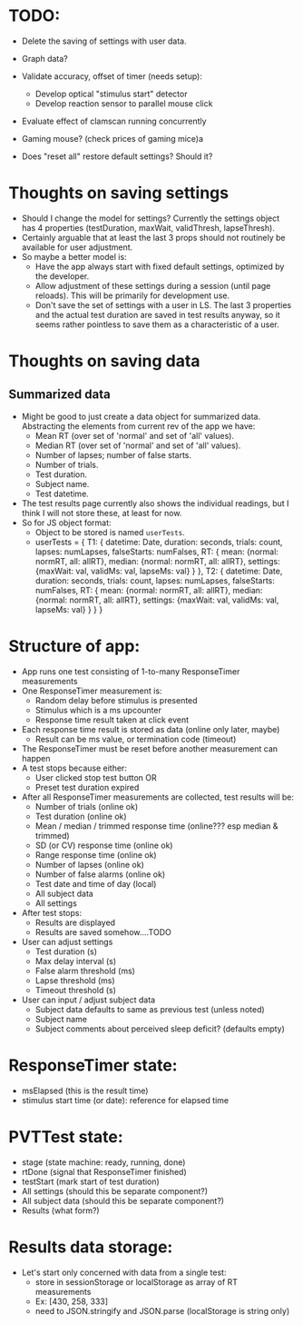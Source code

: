 # TODO:
* Delete the saving of settings with user data.



* Graph data?
* Validate accuracy, offset of timer (needs setup):
    * Develop optical "stimulus start" detector
    * Develop reaction sensor to parallel mouse click
* Evaluate effect of clamscan running concurrently
* Gaming mouse? (check prices of gaming mice)a
* Does "reset all" restore default settings? Should it?

# Thoughts on saving settings
* Should I change the model for settings? Currently the settings object has 4 properties (testDuration, maxWait, validThresh, lapseThresh). 
* Certainly arguable that at least the last 3 props should not routinely be available for user adjustment.
* So maybe a better model is:
    * Have the app always start with fixed default settings, optimized by the developer.
    * Allow adjustment of these settings during a session (until page reloads). This will be primarily for development use.
    * Don't save the set of settings with a user in LS. The last 3 properties and the actual test duration are saved in test results anyway, so it seems rather pointless to save them as a characteristic of a user.



# Thoughts on saving data
## Summarized data
* Might be good to just create a data object for summarized data. Abstracting the elements from current rev of the app we have:
    * Mean RT (over set of 'normal' and set of 'all' values).
    * Median RT (over set of 'normal' and set of 'all' values).
    * Number of lapses; number of false starts.
    * Number of trials.
    * Test duration.
    * Subject name.
    * Test datetime.
* The test results page currently also shows the individual readings, but I think I will not store these, at least for now.
* So for JS object format:
    * Object to be stored is named `userTests`.
    * userTests = {
        T1: {
            datetime: Date, duration: seconds, trials: count, lapses: numLapses, falseStarts: numFalses, RT: {
                mean: {normal: normRT, all: allRT},
                median: {normal: normRT, all: allRT}, 
                settings: {maxWait: val, validMs: val, lapseMs: val}
            }
        },
        T2: {
            datetime: Date, duration: seconds, trials: count, lapses: numLapses, falseStarts: numFalses, RT: {
                mean: {normal: normRT, all: allRT},
                median: {normal: normRT, all: allRT}, 
                settings: {maxWait: val, validMs: val, lapseMs: val}
            }
        }
    }



# Structure of app:
* App runs one test consisting of 1-to-many ResponseTimer measurements
* One ResponseTimer measurement is:
  * Random delay before stimulus is presented
  * Stimulus which is a ms upcounter
  * Response time result taken at click event
* Each response time result is stored as data (online only later, maybe)
  * Result can be ms value, or termination code (timeout)
* The ResponseTimer must be reset before another measurement can happen
* A test stops because either:
  * User clicked stop test button OR
  * Preset test duration expired
* After all ResponseTimer measurements are collected, test results will be:
  * Number of trials (online ok)
  * Test duration (online ok)
  * Mean / median / trimmed response time (online??? esp median & trimmed)
  * SD (or CV) response time (online ok)
  * Range response time (online ok)
  * Number of lapses (online ok)
  * Number of false alarms (online ok)
  * Test date and time of day (local)
  * All subject data
  * All settings
* After test stops: 
  * Results are displayed
  * Results are saved somehow....TODO
* User can adjust settings
  * Test duration (s)
  * Max delay interval (s)
  * False alarm threshold (ms)
  * Lapse threshold (ms)
  * Timeout threshold (s)
* User can input / adjust subject data
  * Subject data defaults to same as previous test (unless noted)
  * Subject name
  * Subject comments about perceived sleep deficit? (defaults empty)

# ResponseTimer state:
* msElapsed (this is the result time)
* stimulus start time (or date): reference for elapsed time

# PVTTest state:
* stage (state machine: ready, running, done)
* rtDone (signal that ResponseTimer finished)
* testStart (mark start of test duration)
* All settings (should this be separate component?)
* All subject data (should this be separate component?)
* Results (what form?)

# Results data storage:
* Let's start only concerned with data from a single test:
  * store in sessionStorage or localStorage as array of RT measurements
  * Ex: [430, 258, 333]
  * need to JSON.stringify and JSON.parse (localStorage is string only)
